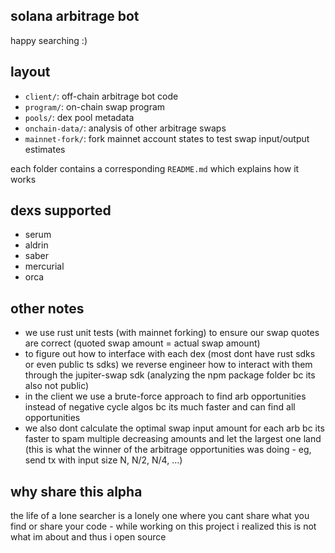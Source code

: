 ## solana arbitrage bot

happy searching :)

## layout

-   `client/`: off-chain arbitrage bot code
-   `program/`: on-chain swap program
-   `pools/`: dex pool metadata
-   `onchain-data/`: analysis of other arbitrage swaps
-   `mainnet-fork/`: fork mainnet account states to test swap input/output estimates

each folder contains a corresponding `README.md` which explains how it works

## dexs supported

-   serum
-   aldrin
-   saber
-   mercurial
-   orca

## other notes

-   we use rust unit tests (with mainnet forking) to ensure our swap quotes are correct (quoted swap amount = actual swap amount)
-   to figure out how to interface with each dex (most dont have rust sdks or even public ts sdks) we reverse engineer how to interact with them through the jupiter-swap sdk (analyzing the npm package folder bc its also not public)
-   in the client we use a brute-force approach to find arb opportunities instead of negative cycle algos bc its much faster and can find all opportunities
-   we also dont calculate the optimal swap input amount for each arb bc its faster to spam multiple decreasing amounts and let the largest one land (this is what the winner of the arbitrage opportunities was doing - eg, send tx with input size N, N/2, N/4, ...)

## why share this alpha

the life of a lone searcher is a lonely one where you cant share what you find or share your code - while working on this project i realized this is not what im about and thus i open source
